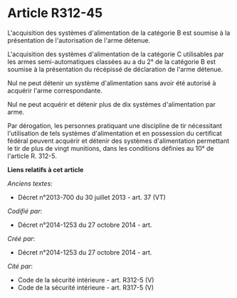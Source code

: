 # Article R312-45

L'acquisition des systèmes d'alimentation de la catégorie B est soumise à la présentation de l'autorisation de l'arme
détenue. 

L'acquisition des systèmes d'alimentation de la catégorie C utilisables par les armes semi-automatiques classées au a du 2°
de la catégorie B est soumise à la présentation du récépissé de déclaration de l'arme détenue. 

Nul ne peut détenir un système d'alimentation sans avoir été autorisé à acquérir l'arme correspondante. 

Nul ne peut acquérir et détenir plus de dix systèmes d'alimentation par arme. 

Par dérogation, les personnes pratiquant une discipline de tir nécessitant l'utilisation de tels systèmes d'alimentation et
en possession du certificat fédéral peuvent acquérir et détenir des systèmes d'alimentation permettant le tir de plus de
vingt munitions, dans les conditions définies au 10° de l'article R. 312-5.

**Liens relatifs à cet article**

_Anciens textes_:

  - Décret n°2013-700 du 30 juillet 2013 - art. 37 (VT)

_Codifié par_:

  - Décret n°2014-1253 du 27 octobre 2014 - art.

_Créé par_:

  - Décret n°2014-1253 du 27 octobre 2014 - art.

_Cité par_:

  - Code de la sécurité intérieure - art. R312-5 (V)
  - Code de la sécurité intérieure - art. R317-5 (V)
